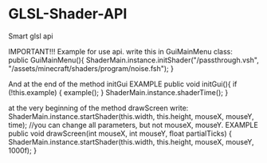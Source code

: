 # GLSL-Shader-API
Smart glsl api

IMPORTANT!!!
Example for use api.
write this in GuiMainMenu class:  
public GuiMainMenu(){
ShaderMain.instance.initShader("/passthrough.vsh", "/assets/minecraft/shaders/program/noise.fsh");
}

And at the end of the method initGui
EXAMPLE
public void initGui(){
if (!this.example) {
example();
}
ShaderMain.instance.shaderTime();
}

at the very beginning of the method drawScreen write:
 ShaderMain.instance.startShader(this.width, this.height, mouseX, mouseY, time); //you can change all parameters, but not mouseX, mouseY.
 EXAMPLE
     public void drawScreen(int mouseX, int mouseY, float partialTicks) {
 ShaderMain.instance.startShader(this.width, this.height, mouseX, mouseY, 1000f);
 }






